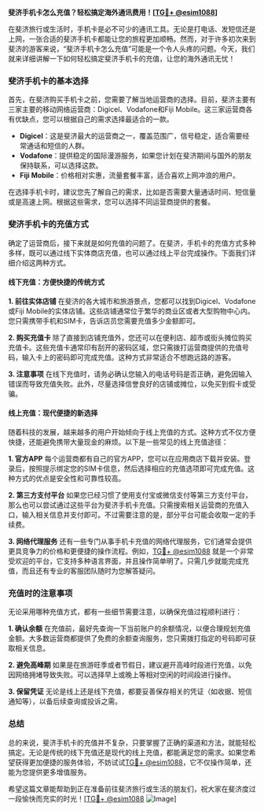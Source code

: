 **斐济手机卡怎么充值？轻松搞定海外通讯费用！[[TG💪+ @esim1088](https://t.me/s/esim1088)]**

在斐济旅行或生活时，手机卡是必不可少的通讯工具。无论是打电话、发短信还是上网，一张合适的斐济手机卡都能让您的旅程更加顺畅。然而，对于许多初次来到斐济的游客来说，“斐济手机卡怎么充值”可能是一个令人头疼的问题。今天，我们就来详细讲解一下如何轻松搞定斐济手机卡的充值，让您的海外通讯无忧！

### 斐济手机卡的基本选择

首先，在斐济购买手机卡之前，您需要了解当地运营商的选择。目前，斐济主要有三家主要的移动网络运营商：Digicel、Vodafone和Fiji Mobile。这三家运营商各有优缺点，您可以根据自己的需求选择最适合的一款。

- **Digicel**：这是斐济最大的运营商之一，覆盖范围广，信号稳定，适合需要经常通话和短信的人群。
- **Vodafone**：提供稳定的国际漫游服务，如果您计划在斐济期间与国外的朋友保持联系，可以选择这款。
- **Fiji Mobile**：价格相对实惠，流量套餐丰富，适合喜欢上网冲浪的用户。

在选择手机卡时，建议您先了解自己的需求，比如是否需要大量通话时间、短信量或是高速上网。根据这些需求，您可以选择不同运营商提供的套餐。

### 斐济手机卡的充值方式

确定了运营商后，接下来就是如何充值的问题了。在斐济，手机卡的充值方式多种多样，既可以通过线下实体商店充值，也可以通过线上平台完成操作。下面我们详细介绍这两种方式。

#### 线下充值：方便快捷的传统方式

**1. 前往实体店铺**
在斐济的各大城市和旅游景点，您都可以找到Digicel、Vodafone或Fiji Mobile的实体店铺。这些店铺通常位于繁华的商业区或者大型购物中心内。您只需携带手机和SIM卡，告诉店员您需要充值多少金额即可。

**2. 购买充值卡**
除了直接到店铺充值外，您还可以在便利店、超市或街头摊位购买充值卡。这些充值卡通常印有刮开的密码区域，您只需拨打运营商提供的充值号码，输入卡上的密码即可完成充值。这种方式非常适合不想跑远路的游客。

**3. 注意事项**
在线下充值时，请务必确认您输入的电话号码是否正确，避免因输入错误而导致充值失败。此外，尽量选择信誉良好的店铺或摊位，以免买到假卡或受骗。

#### 线上充值：现代便捷的新选择

随着科技的发展，越来越多的用户开始倾向于线上充值的方式。这种方式不仅方便快捷，还能避免携带大量现金的麻烦。以下是一些常见的线上充值途径：

**1. 官方APP**
每个运营商都有自己的官方APP，您可以在应用商店下载并安装。登录后，按照提示绑定您的SIM卡信息，然后选择相应的充值选项即可完成充值。这种方式的优点是安全性和可靠性较高。

**2. 第三方支付平台**
如果您已经习惯了使用支付宝或微信支付等第三方支付平台，那么也可以尝试通过这些平台为斐济手机卡充值。只需搜索相关运营商的充值入口，输入相关信息并支付即可。不过需要注意的是，部分平台可能会收取一定的手续费。

**3. 网络代理服务**
还有一些专门从事手机卡充值的网络代理服务，它们通常会提供更具竞争力的价格和更便捷的操作流程。例如，[TG💪+ @esim1088](https://t.me/s/esim1088) 就是一个非常受欢迎的平台，它支持多种语言界面，并且操作简单明了。只需几步就能完成充值，而且还有专业的客服团队随时为您解答疑问。

### 充值时的注意事项

无论采用哪种充值方式，都有一些细节需要注意，以确保充值过程顺利进行：

**1. 确认余额**
在充值前，最好先查询一下当前账户的余额情况，以便合理规划充值金额。大多数运营商都提供了免费的余额查询服务，您只需拨打指定的号码即可获取相关信息。

**2. 避免高峰期**
如果是在旅游旺季或者节假日，建议避开高峰时段进行充值，以免因网络拥堵导致失败。可以选择早上或晚上等相对空闲的时间段进行操作。

**3. 保留凭证**
无论是线上还是线下充值，都要妥善保存相关的凭证（如收据、短信通知等），以备后续查询或投诉之需。

### 总结

总的来说，斐济手机卡的充值并不复杂，只要掌握了正确的渠道和方法，就能轻松搞定。无论是传统的线下充值还是现代的线上充值，都能满足您的需求。如果您希望获得更加便捷的服务体验，不妨试试[TG💪+ @esim1088](https://t.me/s/esim1088)，它不仅操作简单，还能为您提供更多增值服务。

希望这篇文章能帮助到正在准备前往斐济旅行或生活的朋友们，祝大家在斐济度过一段愉快而充实的时光！[[TG💪+ @esim1088](https://t.me/s/esim1088) ![Image](https://i.postimg.cc/4NQfJmqS/Snipaste-2025-05-13-00-14-12.png)]